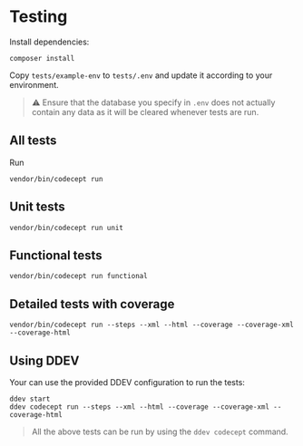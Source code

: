 # Testing

Install dependencies:

```
composer install
```

Copy `tests/example-env` to `tests/.env` and update it according to your environment. 

> ⚠️ Ensure that the database you specify in `.env` does not actually contain any data as it will be cleared whenever  tests are run. 


## All tests

Run

```
vendor/bin/codecept run
```

## Unit tests

```
vendor/bin/codecept run unit
```

## Functional tests

```
vendor/bin/codecept run functional
```

## Detailed tests with coverage

```
vendor/bin/codecept run --steps --xml --html --coverage --coverage-xml --coverage-html
```

## Using DDEV

Your can use the provided DDEV configuration to run the tests:

```
ddev start
ddev codecept run --steps --xml --html --coverage --coverage-xml --coverage-html
```

> All the above tests can be run by using the `ddev codecept` command.


